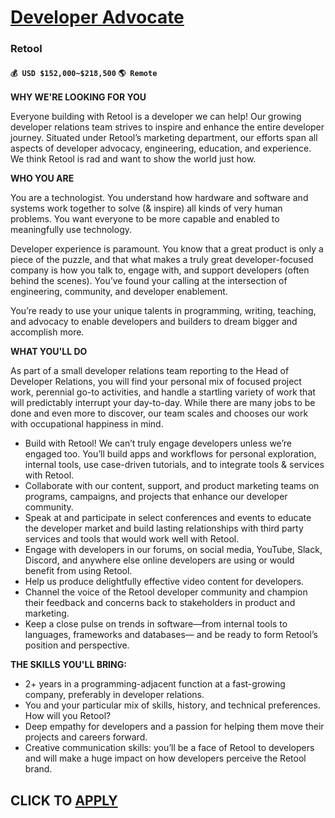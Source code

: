 # [Developer Advocate](https://www.remotewlb.com/apply/developer-advocate-129201)  
### Retool  
#### `💰 USD $152,000~$218,500` `🌎 Remote`  

**WHY WE'RE LOOKING FOR YOU**

Everyone building with Retool is a developer we can help! Our growing developer relations team strives to inspire and enhance the entire developer journey. Situated under Retool’s marketing department, our efforts span all aspects of developer advocacy, engineering, education, and experience. We think Retool is rad and want to show the world just how.

**WHO YOU ARE**

You are a technologist. You understand how hardware and software and systems work together to solve (& inspire) all kinds of very human problems. You want everyone to be more capable and enabled to meaningfully use technology.

Developer experience is paramount. You know that a great product is only a piece of the puzzle, and that what makes a truly great developer-focused company is how you talk to, engage with, and support developers (often behind the scenes). You’ve found your calling at the intersection of engineering, community, and developer enablement.

You’re ready to use your unique talents in programming, writing, teaching, and advocacy to enable developers and builders to dream bigger and accomplish more.

**WHAT YOU'LL DO**

As part of a small developer relations team reporting to the Head of Developer Relations, you will find your personal mix of focused project work, perennial go-to activities, and handle a startling variety of work that will predictably interrupt your day-to-day. While there are many jobs to be done and even more to discover, our team scales and chooses our work with occupational happiness in mind.

  * Build with Retool! We can’t truly engage developers unless we’re engaged too. You’ll build apps and workflows for personal exploration, internal tools, use case-driven tutorials, and to integrate tools & services with Retool.
  * Collaborate with our content, support, and product marketing teams on programs, campaigns, and projects that enhance our developer community.
  * Speak at and participate in select conferences and events to educate the developer market and build lasting relationships with third party services and tools that would work well with Retool.
  * Engage with developers in our forums, on social media, YouTube, Slack, Discord, and anywhere else online developers are using or would benefit from using Retool.
  * Help us produce delightfully effective video content for developers.
  * Channel the voice of the Retool developer community and champion their feedback and concerns back to stakeholders in product and marketing. 
  * Keep a close pulse on trends in software—from internal tools to languages, frameworks and databases— and be ready to form Retool’s position and perspective.

**THE SKILLS YOU'LL BRING:**

  * 2+ years in a programming-adjacent function at a fast-growing company, preferably in developer relations.
  * You and your particular mix of skills, history, and technical preferences. How will you Retool? 
  * Deep empathy for developers and a passion for helping them move their projects and careers forward.
  * Creative communication skills: you’ll be a face of Retool to developers and will make a huge impact on how developers perceive the Retool brand.

  
## CLICK TO [APPLY](https://www.remotewlb.com/apply/developer-advocate-129201)

